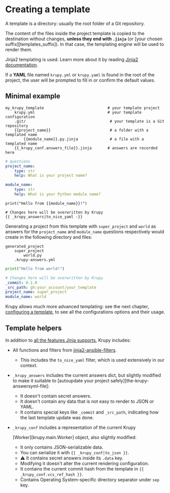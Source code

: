 # Creating a template

A template is a directory: usually the root folder of a Git repository.

The content of the files inside the project template is copied to the destination
without changes, **unless they end with `.jinja`** (or [your chosen
suffix][templates_suffix]). In that case, the templating engine will be used to render
them.

Jinja2 templating is used. Learn more about it by reading
[Jinja2 documentation](https://jinja.palletsprojects.com/).

If a **YAML** file named `krupy.yml` or `krupy.yaml` is found in the root of the
project, the user will be prompted to fill in or confirm the default values.

## Minimal example

```tree result="shell"
my_krupy_template                            # your template project
    krupy.yml                                # your template configuration
    .git/                                     # your template is a Git repository
    {{project_name}}                          # a folder with a templated name
        {{module_name}}.py.jinja              # a file with a templated name
    {{_krupy_conf.answers_file}}.jinja       # answers are recorded here
```

```yaml title="krupy.yml"
# questions
project_name:
    type: str
    help: What is your project name?

module_name:
    type: str
    help: What is your Python module name?
```

```python+jinja title="{{project_name}}/{{module_name}}.py.jinja"
print("Hello from {{module_name}}!")
```

```yaml+jinja title="{{_krupy_conf.answers_file}}.jinja"
# Changes here will be overwritten by Krupy
{{ _krupy_answers|to_nice_yaml -}}
```

Generating a project from this template with `super_project` and `world` as answers for
the `project_name` and `module_name` questions respectively would create in the
following directory and files:

```tree result="shell"
generated_project
    super_project
        world.py
    .krupy-answers.yml
```

```python title="super_project/world.py"
print("Hello from world!")
```

```yaml title=".krupy-answers.yml"
# Changes here will be overwritten by Krupy
_commit: 0.1.0
_src_path: gh:your_account/your_template
project_name: super_project
module_name: world
```

Krupy allows much more advanced templating: see the next chapter,
[configuring a template](configuring.md), to see all the configurations options and
their usage.

## Template helpers

In addition to
[all the features Jinja supports](https://jinja.palletsprojects.com/en/3.1.x/templates/),
Krupy includes:

-   All functions and filters from
    [jinja2-ansible-filters](https://gitlab.com/dreamer-labs/libraries/jinja2-ansible-filters/).

    -   This includes the `to_nice_yaml` filter, which is used extensively in our
        context.

-   `_krupy_answers` includes the current answers dict, but slightly modified to make
    it suitable to [autoupdate your project safely][the-krupy-answersyml-file]:
    -   It doesn't contain secret answers.
    -   It doesn't contain any data that is not easy to render to JSON or YAML.
    -   It contains special keys like `_commit` and `_src_path`, indicating how the last
        template update was done.
-   `_krupy_conf` includes a representation of the current Krupy
    <!-- prettier-ignore -->
    [Worker][krupy.main.Worker] object, also slightly modified:
    -   It only contains JSON-serializable data.
    -   You can serialize it with `{{ _krupy_conf|to_json }}`.
    -   ⚠️ It contains secret answers inside its `.data` key.
    -   Modifying it doesn't alter the current rendering configuration.
    -   It contains the current commit hash from the template in
        `{{ _krupy_conf.vcs_ref_hash }}`.
    -   Contains Operating System-specific directory separator under `sep` key.

